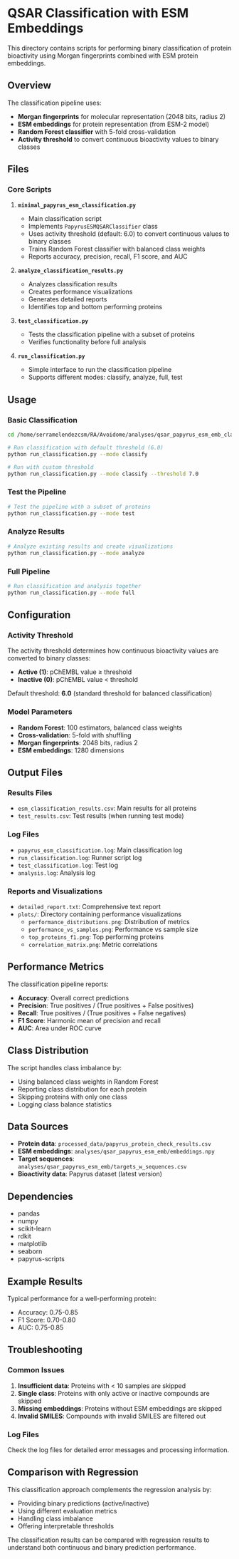 # QSAR Classification with ESM Embeddings

This directory contains scripts for performing binary classification of protein bioactivity using Morgan fingerprints combined with ESM protein embeddings.

## Overview

The classification pipeline uses:
- **Morgan fingerprints** for molecular representation (2048 bits, radius 2)
- **ESM embeddings** for protein representation (from ESM-2 model)
- **Random Forest classifier** with 5-fold cross-validation
- **Activity threshold** to convert continuous bioactivity values to binary classes

## Files

### Core Scripts

1. **`minimal_papyrus_esm_classification.py`**
   - Main classification script
   - Implements `PapyrusESMQSARClassifier` class
   - Uses activity threshold (default: 6.0) to convert continuous values to binary classes
   - Trains Random Forest classifier with balanced class weights
   - Reports accuracy, precision, recall, F1 score, and AUC

2. **`analyze_classification_results.py`**
   - Analyzes classification results
   - Creates performance visualizations
   - Generates detailed reports
   - Identifies top and bottom performing proteins

3. **`test_classification.py`**
   - Tests the classification pipeline with a subset of proteins
   - Verifies functionality before full analysis

4. **`run_classification.py`**
   - Simple interface to run the classification pipeline
   - Supports different modes: classify, analyze, full, test

## Usage

### Basic Classification

```bash
cd /home/serramelendezcsm/RA/Avoidome/analyses/qsar_papyrus_esm_emb_classification

# Run classification with default threshold (6.0)
python run_classification.py --mode classify

# Run with custom threshold
python run_classification.py --mode classify --threshold 7.0
```

### Test the Pipeline

```bash
# Test the pipeline with a subset of proteins
python run_classification.py --mode test
```

### Analyze Results

```bash
# Analyze existing results and create visualizations
python run_classification.py --mode analyze
```

### Full Pipeline

```bash
# Run classification and analysis together
python run_classification.py --mode full
```

## Configuration

### Activity Threshold

The activity threshold determines how continuous bioactivity values are converted to binary classes:

- **Active (1)**: pChEMBL value ≥ threshold
- **Inactive (0)**: pChEMBL value < threshold

Default threshold: **6.0** (standard threshold for balanced classification)

### Model Parameters

- **Random Forest**: 100 estimators, balanced class weights
- **Cross-validation**: 5-fold with shuffling
- **Morgan fingerprints**: 2048 bits, radius 2
- **ESM embeddings**: 1280 dimensions

## Output Files

### Results Files

- `esm_classification_results.csv`: Main results for all proteins
- `test_results.csv`: Test results (when running test mode)

### Log Files

- `papyrus_esm_classification.log`: Main classification log
- `run_classification.log`: Runner script log
- `test_classification.log`: Test log
- `analysis.log`: Analysis log

### Reports and Visualizations

- `detailed_report.txt`: Comprehensive text report
- `plots/`: Directory containing performance visualizations
  - `performance_distributions.png`: Distribution of metrics
  - `performance_vs_samples.png`: Performance vs sample size
  - `top_proteins_f1.png`: Top performing proteins
  - `correlation_matrix.png`: Metric correlations

## Performance Metrics

The classification pipeline reports:

- **Accuracy**: Overall correct predictions
- **Precision**: True positives / (True positives + False positives)
- **Recall**: True positives / (True positives + False negatives)
- **F1 Score**: Harmonic mean of precision and recall
- **AUC**: Area under ROC curve

## Class Distribution

The script handles class imbalance by:
- Using balanced class weights in Random Forest
- Reporting class distribution for each protein
- Skipping proteins with only one class
- Logging class balance statistics

## Data Sources

- **Protein data**: `processed_data/papyrus_protein_check_results.csv`
- **ESM embeddings**: `analyses/qsar_papyrus_esm_emb/embeddings.npy`
- **Target sequences**: `analyses/qsar_papyrus_esm_emb/targets_w_sequences.csv`
- **Bioactivity data**: Papyrus dataset (latest version)

## Dependencies

- pandas
- numpy
- scikit-learn
- rdkit
- matplotlib
- seaborn
- papyrus-scripts

## Example Results

Typical performance for a well-performing protein:
- Accuracy: 0.75-0.85
- F1 Score: 0.70-0.80
- AUC: 0.75-0.85

## Troubleshooting

### Common Issues

1. **Insufficient data**: Proteins with < 10 samples are skipped
2. **Single class**: Proteins with only active or inactive compounds are skipped
3. **Missing embeddings**: Proteins without ESM embeddings are skipped
4. **Invalid SMILES**: Compounds with invalid SMILES are filtered out

### Log Files

Check the log files for detailed error messages and processing information.

## Comparison with Regression

This classification approach complements the regression analysis by:
- Providing binary predictions (active/inactive)
- Using different evaluation metrics
- Handling class imbalance
- Offering interpretable thresholds

The classification results can be compared with regression results to understand both continuous and binary prediction performance. 